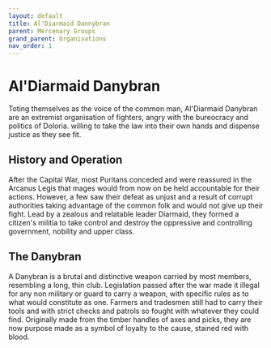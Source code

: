 ```yaml
---
layout: default
title: Al'Diarmaid Dannybran
parent: Mercenary Groups
grand_parent: Organisations
nav_order: 1
---
```


# Al'Diarmaid Danybran

Toting themselves as the voice of the common man, Al'Diarmaid Danybran are an extremist organisation of fighters, angry with the bureocracy and politics of Doloria. willing to take the law into their own hands and dispense justice as they see fit.

## History and Operation

After the Capital War, most Puritans conceded and were reassured in the Arcanus Legis that mages would from now on be held accountable for their actions. However, a few saw their defeat as unjust and a result of corrupt authorities taking advantage of the common folk and would not give up their fight. Lead by a zealous and relatable leader Diarmaid, they formed a citizen's militia to take control and destroy the oppressive and controlling government, nobility and upper class.

## The Danybran

A Danybran is a brutal and distinctive weapon carried by most members, resembling a long, thin club. Legislation passed after the war made it illegal for any non military or guard to carry a weapon, with specific rules as to what would constitute as one. Farmers and tradesmen still had to carry their tools and with strict checks and patrols so fought with whatever they could find. Originally made from the timber handles of axes and picks, they are now purpose made as a symbol of loyalty to the cause, stained red with blood.
